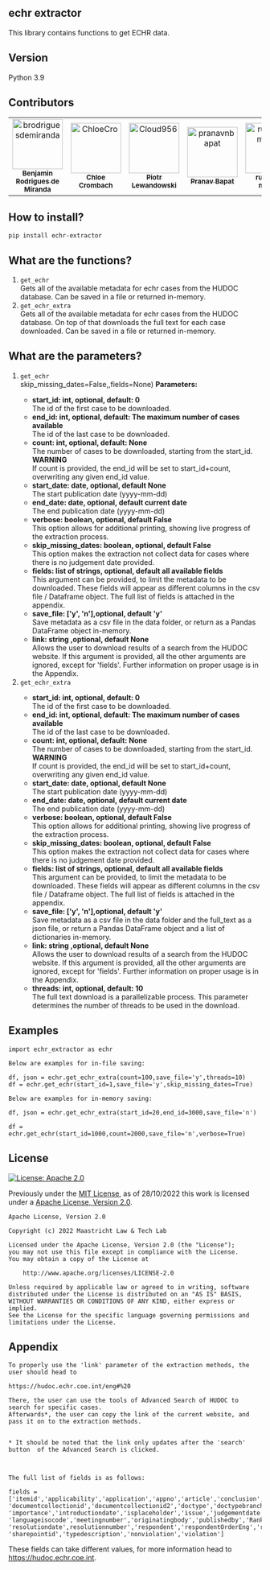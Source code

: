 ## echr extractor
This library contains functions to get ECHR data.

## Version
Python 3.9

## Contributors

<!-- readme: contributors,gijsvd -start -->
<table>
<tr>
    <td align="center">
        <a href="https://github.com/brodriguesdemiranda">
            <img src="https://avatars.githubusercontent.com/u/35369949?v=4" width="100;" alt="brodriguesdemiranda"/>
            <br />
            <sub><b>Benjamin Rodrigues de Miranda</b></sub>
        </a>
    </td>
    <td align="center">
        <a href="https://github.com/ChloeCro">
            <img src="https://avatars.githubusercontent.com/u/99276050?v=4" width="100;" alt="ChloeCro"/>
            <br />
            <sub><b>Chloe Crombach</b></sub>
        </a>
    </td>
    <td align="center">
        <a href="https://github.com/Cloud956">
            <img src="https://avatars.githubusercontent.com/u/24865274?v=4" width="100;" alt="Cloud956"/>
            <br />
            <sub><b>Piotr Lewandowski</b></sub>
        </a>
    </td>
    <td align="center">
        <a href="https://github.com/pranavnbapat">
            <img src="https://avatars.githubusercontent.com/u/7271334?v=4" width="100;" alt="pranavnbapat"/>
            <br />
            <sub><b>Pranav Bapat</b></sub>
        </a>
    </td>
    <td align="center">
        <a href="https://github.com/running-machin">
            <img src="https://avatars.githubusercontent.com/u/60750154?v=4" width="100;" alt="running-machin"/>
            <br />
            <sub><b>running-machin</b></sub>
        </a>
    </td>
    <td align="center">
        <a href="https://github.com/shashankmc">
            <img src="https://avatars.githubusercontent.com/u/3445114?v=4" width="100;" alt="shashankmc"/>
            <br />
            <sub><b>shashankmc</b></sub>
        </a>
    </td>
    <td align="center">
        <a href="https://github.com/gijsvd">
            <img src="https://avatars.githubusercontent.com/u/31765316?v=4" width="100;" alt="gijsvd"/>
            <br />
            <sub><b>gijsvd</b></sub>
        </a>
    </td>
</tr>
</table>
<!-- readme: contributors,gijsvd -end -->

## How to install?
<code>pip install echr-extractor</code>

## What are the functions?
<ol>
    <li><code>get_echr</code></li>
     Gets all of the available metadata for echr cases from the HUDOC database.
    Can be saved in a file or returned in-memory.
<br>
    <li><code>get_echr_extra</code></li>
    Gets all of the available metadata for echr cases from the HUDOC database. 
On top of that downloads the full text for each case downloaded. Can be saved in a file or returned in-memory.
</ol>

## What are the parameters?
<ol>
    <li><code>get_echr</code></li> 
             skip_missing_dates=False,,fields=None)
    <strong>Parameters:</strong>
    <ul>
        <li><strong>start_id: int, optional, default: 0</strong></li>
        The id of the first case to be downloaded.
         <li><strong>end_id: int, optional, default: The maximum number of cases available</strong></li>
        The id of the last case to be downloaded.
        <li><strong>count: int, optional, default: None </strong></li>
        The number of cases to be downloaded, starting from the start_id. 
        <br><strong>WARNING</strong><br>
        If count is provided, the end_id will be set to start_id+count, overwriting any given end_id value.
        <li><strong>start_date: date, optional, default None</strong></li>
        The start publication date (yyyy-mm-dd)
        <li><strong>end_date: date, optional, default current date</strong></li>
        The end publication date (yyyy-mm-dd)
        <li><strong>verbose: boolean, optional, default False</strong></li>
        This option allows for additional printing, showing live progress of the extraction process.
        <li><strong>skip_missing_dates: boolean, optional, default False</strong></li>
        This option makes the extraction not collect data for cases where there is no judgement date provided.
        <li><strong>fields: list of strings, optional, default all available fields</strong></li>
        This argument can be provided, to limit the metadata to be downloaded. These fields will appear as 
        different columns in the csv file / Dataframe object. The full list of fields is attached in the appendix.
        <li><strong>save_file: ['y', 'n'],optional, default 'y'</strong></li>
        Save metadata as a csv file in the data folder, or return as a Pandas DataFrame object in-memory.
        <li><strong>link: string ,optional, default None </strong></li>
        Allows the user to download results of a search from the HUDOC website. If this argument is provided, all
        the other arguments are ignored, except for 'fields'. Further information on proper usage is in the Appendix.
    </ul>
    <li><code>get_echr_extra</code></li>
    <ul> 
        <li><strong>start_id: int, optional, default: 0</strong></li>
        The id of the first case to be downloaded.
        <li><strong>end_id: int, optional, default: The maximum number of cases available</strong></li>
        The id of the last case to be downloaded.
        <li><strong>count: int, optional, default: None </strong></li>
        The number of cases to be downloaded, starting from the start_id. 
        <br><strong>WARNING</strong><br>
        If count is provided, the end_id will be set to start_id+count, overwriting any given end_id value.
        <li><strong>start_date: date, optional, default None</strong></li>
        The start publication date (yyyy-mm-dd)
        <li><strong>end_date: date, optional, default current date</strong></li>
        The end publication date (yyyy-mm-dd)
        <li><strong>verbose: boolean, optional, default False</strong></li>
        This option allows for additional printing, showing live progress of the extraction process.
        <li><strong>skip_missing_dates: boolean, optional, default False</strong></li>
        This option makes the extraction not collect data for cases where there is no judgement date provided.
        <li><strong>fields: list of strings, optional, default all available fields</strong></li>
        This argument can be provided, to limit the metadata to be downloaded. These fields will appear as 
        different columns in the csv file / Dataframe object. The full list of fields is attached in the appendix.
        <li><strong>save_file: ['y', 'n'],optional, default 'y'</strong></li>
        Save metadata as a csv file in the data folder and the full_text as a json file, 
        or return a Pandas DataFrame object and a list of dictionaries in-memory.
        <li><strong>link: string ,optional, default None </strong></li>
        Allows the user to download results of a search from the HUDOC website. If this argument is provided, all
        the other arguments are ignored, except for 'fields'. Further information on proper usage is in the Appendix.
        <li><strong>threads: int, optional, default: 10</strong></li>
        The full text download is a parallelizable process.
        This parameter determines the number of threads to be used in the download.
    </ul>

</ol>

## Examples

```
import echr_extractor as echr

Below are examples for in-file saving:

df, json = echr.get_echr_extra(count=100,save_file='y',threads=10)
df = echr.get_echr(start_id=1,save_file='y',skip_missing_dates=True)

Below are examples for in-memory saving:

df, json = echr.get_echr_extra(start_id=20,end_id=3000,save_file='n')
    
df = echr.get_echr(start_id=1000,count=2000,save_file='n',verbose=True)
```

## License
[![License: Apache 2.0](https://img.shields.io/github/license/maastrichtlawtech/extraction_libraries)](https://opensource.org/licenses/Apache-2.0)

Previously under the [MIT License](https://opensource.org/licenses/MIT), as of 28/10/2022 this work is licensed under a [Apache License, Version 2.0](https://opensource.org/licenses/Apache-2.0).
```
Apache License, Version 2.0

Copyright (c) 2022 Maastricht Law & Tech Lab

Licensed under the Apache License, Version 2.0 (the "License");
you may not use this file except in compliance with the License.
You may obtain a copy of the License at
    
    http://www.apache.org/licenses/LICENSE-2.0

Unless required by applicable law or agreed to in writing, software
distributed under the License is distributed on an "AS IS" BASIS,
WITHOUT WARRANTIES OR CONDITIONS OF ANY KIND, either express or implied.
See the License for the specific language governing permissions and
limitations under the License.
```


## Appendix

```
To properly use the 'link' parameter of the extraction methods, the user should head to 

https://hudoc.echr.coe.int/eng#%20

There, the user can use the tools of Advanced Search of HUDOC to search for specific cases.
Afterwards*, the user can copy the link of the current website, and pass it on to the extraction methods. 


* It should be noted that the link only updates after the 'search' button  of the Advanced Search is clicked.



The full list of fields is as follows:

fields = ['itemid','applicability','application','appno','article','conclusion','decisiondate','docname',
'documentcollectionid','documentcollectionid2','doctype','doctypebranch','ecli','externalsources','extractedappno',
'importance','introductiondate','isplaceholder','issue','judgementdate','kpdate','kpdateAsText','kpthesaurus',
'languageisocode','meetingnumber','originatingbody','publishedby','Rank','referencedate','reportdate','representedby',
'resolutiondate',resolutionnumber','respondent','respondentOrderEng','rulesofcourt','separateopinion','scl',
'sharepointid','typedescription','nonviolation','violation']

```
These fields can take different values, for more information head to https://hudoc.echr.coe.int.